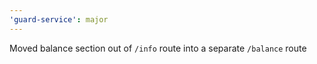 ```yaml
---
'guard-service': major
---
```


Moved balance section out of `/info` route into a separate `/balance` route
